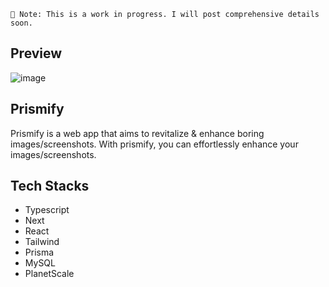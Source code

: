 `📢 Note: This is a work in progress. I will post comprehensive details soon.`

## Preview
![image](https://github.com/Sls0n/Prismify/assets/102340248/19fdabbc-562a-4d87-9fbf-644d77256760)

## Prismify

Prismify is a web app that aims to revitalize & enhance boring images/screenshots. With prismify, you can effortlessly enhance your images/screenshots.

## Tech Stacks

- Typescript
- Next
- React
- Tailwind
- Prisma
- MySQL
- PlanetScale



